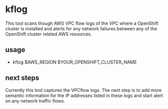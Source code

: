 # kflog
This tool scans though AWS VPC flow logs of the VPC where a OpenShift cluster is installed and alerts for any network failures between any of the OpenShift cluster related AWS resources.

## usage
- kflog $AWS_REGION $YOUR_OPENSHIFT_CLUSTER_NAME

## next steps

 Currently this tool captures the VPCflow logs. The next step is to add more semantic information for the IP addresses listed in these logs and start alert on any network traffic flows.